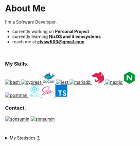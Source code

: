# About Me

I'm a Software Developer.

- currently working on **Personal Project**
- currently learning **NixOS and it ecosystems**
- reach me at **clvswft03@gmail.com**

&nbsp;

<h3 align="left">My Skills.</h3>
<p align="left"> <a href="https://www.gnu.org/software/bash/" target="_blank" rel="noreferrer"> <img src="https://www.vectorlogo.zone/logos/gnu_bash/gnu_bash-icon.svg" alt="bash" width="40" height="40"/> </a> <a href="https://www.cypress.io" target="_blank" rel="noreferrer"> <img src="https://raw.githubusercontent.com/simple-icons/simple-icons/6e46ec1fc23b60c8fd0d2f2ff46db82e16dbd75f/icons/cypress.svg" alt="cypress" width="40" height="40"/> </a> <a href="https://www.docker.com/" target="_blank" rel="noreferrer"> <img src="https://raw.githubusercontent.com/devicons/devicon/master/icons/docker/docker-original-wordmark.svg" alt="docker" width="40" height="40"/> </a> <a href="https://jestjs.io" target="_blank" rel="noreferrer"> <img src="https://www.vectorlogo.zone/logos/jestjsio/jestjsio-icon.svg" alt="jest" width="40" height="40"/> </a> <a href="https://mariadb.org/" target="_blank" rel="noreferrer"> <img src="https://www.vectorlogo.zone/logos/mariadb/mariadb-icon.svg" alt="mariadb" width="40" height="40"/> </a> <a href="https://nestjs.com/" target="_blank" rel="noreferrer"> <img src="https://raw.githubusercontent.com/devicons/devicon/master/icons/nestjs/nestjs-plain.svg" alt="nestjs" width="40" height="40"/> </a> <a href="https://nextjs.org/" target="_blank" rel="noreferrer"> <img src="https://cdn.worldvectorlogo.com/logos/nextjs-2.svg" alt="nextjs" width="40" height="40"/> </a> <a href="https://www.nginx.com" target="_blank" rel="noreferrer"> <img src="https://raw.githubusercontent.com/devicons/devicon/master/icons/nginx/nginx-original.svg" alt="nginx" width="40" height="40"/> </a> <a href="https://postman.com" target="_blank" rel="noreferrer"> <img src="https://www.vectorlogo.zone/logos/getpostman/getpostman-icon.svg" alt="postman" width="40" height="40"/> </a> <a href="https://reactjs.org/" target="_blank" rel="noreferrer"> <img src="https://raw.githubusercontent.com/devicons/devicon/master/icons/react/react-original-wordmark.svg" alt="react" width="40" height="40"/> </a> <a href="https://sass-lang.com" target="_blank" rel="noreferrer"> <img src="https://raw.githubusercontent.com/devicons/devicon/master/icons/sass/sass-original.svg" alt="sass" width="40" height="40"/> </a> <a href="https://www.typescriptlang.org/" target="_blank" rel="noreferrer"> <img src="https://raw.githubusercontent.com/devicons/devicon/master/icons/typescript/typescript-original.svg" alt="typescript" width="40" height="40"/> </a> </p>

<h3 align="left">Contact.</h3>
<p align="left"> <a href="https://linkedin.com/in/sonsumin" target="blank"><img align="center" src="https://raw.githubusercontent.com/rahuldkjain/github-profile-readme-generator/master/src/images/icons/Social/github.svg" alt="sonsumin" height="30" width="40" /></a> <a href="https://linkedin.com/in/sonsumin" target="blank"><img align="center" src="https://raw.githubusercontent.com/rahuldkjain/github-profile-readme-generator/master/src/images/icons/Social/linked-in-alt.svg" alt="sonsumin" height="30" width="40" /></a>
</p>

&nbsp;

<details>
 <summary>My Statistics ↕️</summary>

<!--START_SECTION:waka-->
![Code Time](http://img.shields.io/badge/Code%20Time-2%2C024%20hrs%2054%20mins-blue)

![Profile Views](http://img.shields.io/badge/Profile%20Views-0-blue)

**🐱 My GitHub Data** 

> 📦 12.9 MB Used in GitHub's Storage 
 > 
> 🏆 621 Contributions in the Year 2024
 > 
> 💼 Opted to Hire
 > 
> 📜 583 Public Repositories 
 > 
> 🔑 160 Private Repositories 
 > 
**I'm a Night 🦉** 

```text
🌞 Morning                3572 commits        ██░░░░░░░░░░░░░░░░░░░░░░░   07.41 % 
🌆 Daytime                17147 commits       █████████░░░░░░░░░░░░░░░░   35.55 % 
🌃 Evening                18034 commits       █████████░░░░░░░░░░░░░░░░   37.39 % 
🌙 Night                  9475 commits        █████░░░░░░░░░░░░░░░░░░░░   19.65 % 
```
📅 **I'm Most Productive on Monday** 

```text
Monday                   8713 commits        █████░░░░░░░░░░░░░░░░░░░░   18.07 % 
Tuesday                  8340 commits        ████░░░░░░░░░░░░░░░░░░░░░   17.29 % 
Wednesday                7438 commits        ████░░░░░░░░░░░░░░░░░░░░░   15.42 % 
Thursday                 7292 commits        ████░░░░░░░░░░░░░░░░░░░░░   15.12 % 
Friday                   7277 commits        ████░░░░░░░░░░░░░░░░░░░░░   15.09 % 
Saturday                 4242 commits        ██░░░░░░░░░░░░░░░░░░░░░░░   08.80 % 
Sunday                   4926 commits        ███░░░░░░░░░░░░░░░░░░░░░░   10.21 % 
```


📊 **This Week I Spent My Time On** 

```text
🕑︎ Time Zone: Asia/Seoul

💬 Programming Languages: 
TypeScript               17 hrs 28 mins      █████████████████████████   98.27 % 
JSON                     12 mins             ░░░░░░░░░░░░░░░░░░░░░░░░░   01.17 % 
JavaScript               4 mins              ░░░░░░░░░░░░░░░░░░░░░░░░░   00.42 % 
TSConfig                 1 min               ░░░░░░░░░░░░░░░░░░░░░░░░░   00.13 % 
Other                    0 secs              ░░░░░░░░░░░░░░░░░░░░░░░░░   00.01 % 

🔥 Editors: 
VS Code                  17 hrs 46 mins      █████████████████████████   100.00 % 

💻 Operating System: 
Mac                      17 hrs 46 mins      █████████████████████████   100.00 % 
```

**I Mostly Code in TypeScript** 

```text
TypeScript               32 repos            █████░░░░░░░░░░░░░░░░░░░░   21.62 % 
JavaScript               30 repos            █████░░░░░░░░░░░░░░░░░░░░   20.27 % 
Python                   28 repos            █████░░░░░░░░░░░░░░░░░░░░   18.92 % 
Nix                      7 repos             █░░░░░░░░░░░░░░░░░░░░░░░░   04.73 % 
AutoHotkey               1 repo              ░░░░░░░░░░░░░░░░░░░░░░░░░   00.68 % 
```



**Timeline**

![Lines of Code chart](https://raw.githubusercontent.com/testfailed/testfailed/main/assets/bar_graph.png)


 Last Updated on 04/12/2024 08:21:28 UTC
<!--END_SECTION:waka-->
</details>
